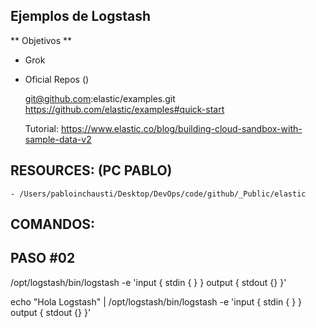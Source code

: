 ## Ejemplos de Logstash 

** Objetivos **

- Grok
- Oficial Repos ()

    git@github.com:elastic/examples.git 
    https://github.com/elastic/examples#quick-start

    Tutorial:
    https://www.elastic.co/blog/building-cloud-sandbox-with-sample-data-v2



## RESOURCES: (PC PABLO)

    - /Users/pabloinchausti/Desktop/DevOps/code/github/_Public/elastic
    

## COMANDOS:


## PASO #02


/opt/logstash/bin/logstash -e 'input { stdin { } } output { stdout {} }'

echo "Hola Logstash" | /opt/logstash/bin/logstash -e 'input { stdin { } } output { stdout {} }'
